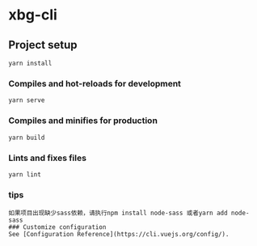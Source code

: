 # xbg-cli

## Project setup
```
yarn install
```

### Compiles and hot-reloads for development
```
yarn serve
```

### Compiles and minifies for production
```
yarn build
```

### Lints and fixes files
```
yarn lint
```
### tips
```
如果项目出现缺少sass依赖，请执行npm install node-sass 或者yarn add node-sass
### Customize configuration
See [Configuration Reference](https://cli.vuejs.org/config/).
